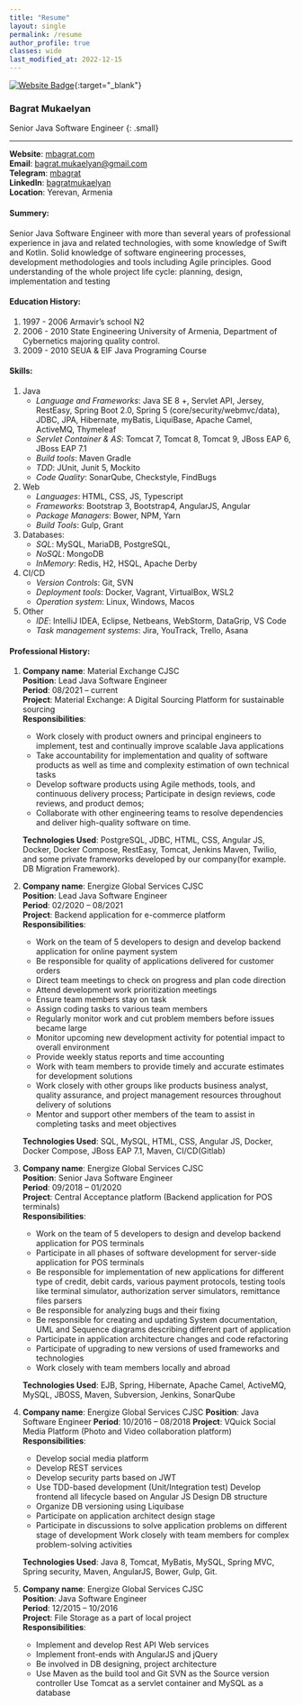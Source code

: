 ```yaml
---
title: "Resume"
layout: single
permalink: /resume
author_profile: true
classes: wide
last_modified_at: 2022-12-15
---
```

[![Website Badge](https://img.shields.io/badge/Download_pdf_resume-388086?style=for-the-badge)](https://bit.ly/mbagrat-pdf-resume){:target="_blank"}

### **Bagrat Mukaelyan**  
Senior Java Software Engineer 
{: .small}
<hr>

**Website**: [mbagrat.com](https://mbagrat.com)  
**Email**: [bagrat.mukaelyan@gmail.com](mailto:bagrat.mukaelyan@gmail.com)   
**Telegram**: [mbagrat](https://t.me/mbagrat)  
**LinkedIn**: [bagratmukaelyan](https://t.me/mbagrat)   
**Location**: Yerevan, Armenia  

#### Summery:
Senior Java Software Engineer with more than several years of professional experience in java and related technologies, with some knowledge of Swift and Kotlin. Solid knowledge of software engineering processes, development methodologies and tools including Agile principles. Good understanding of the whole project life cycle: planning, design, implementation and testing

#### Education History:
1. 1997 - 2006 Armavir’s school N2
2. 2006 - 2010 State Engineering University of Armenia, Department of Cybernetics majoring quality control.
3. 2009 - 2010 SEUA & EIF Java Programing Course

#### Skills:
1. Java
   - _Language and Frameworks_: Java SE 8 +, Servlet API, Jersey, RestEasy, Spring Boot 2.0, Spring 5 (core/security/webmvc/data), JDBC, JPA, Hibernate, myBatis, LiquiBase, Apache Camel, ActiveMQ, Thymeleaf
   - _Servlet Container & AS_: Tomcat 7, Tomcat 8, Tomcat 9, JBoss EAP 6, JBoss EAP 7.1
   - _Build tools_: Maven Gradle
   - _TDD_: JUnit, Junit 5, Mockito
   - _Code Quality_: SonarQube, Checkstyle, FindBugs
2. Web
   - _Languages_: HTML, CSS, JS, Typescript
   - _Frameworks_: Bootstrap 3, Bootstrap4, AngularJS, Angular 
   - _Package Managers_: Bower, NPM, Yarn
   - _Build Tools_: Gulp, Grant
3. Databases: 
   - _SQL_: MySQL, MariaDB, PostgreSQL, 
   - _NoSQL_: MongoDB
   - _InMemory_: Redis, H2, HSQL, Apache Derby
4. CI/CD
   - _Version Controls_: Git, SVN
   - _Deployment tools_: Docker, Vagrant, VirtualBox, WSL2 
   - _Operation system_: Linux, Windows, Macos
5. Other
   - _IDE_: IntelliJ IDEA, Eclipse, Netbeans, WebStorm, DataGrip, VS Code
   - _Task management systems_: Jira, YouTrack, Trello, Asana

#### Professional History:
1. **Company name**: Material Exchange CJSC  
    **Position**: Lead Java Software Engineer  
    **Period**: 08/2021 – current  
    **Project**: Material Exchange: A Digital Sourcing Platform for sustainable sourcing  
    **Responsibilities**:
     - Work closely with product owners and principal engineers to implement, test and continually improve scalable Java applications
     - Take accountability for implementation and quality of software products as well as time and complexity estimation of own technical tasks
     - Develop software products using Agile methods, tools, and continuous delivery process; Participate in design reviews, code reviews, and product demos;
     - Collaborate with other engineering teams to resolve dependencies and deliver high-quality software on time.

    **Technologies Used**: PostgreSQL, JDBC, HTML, CSS, Angular JS, Docker, Docker Compose, RestEasy, Tomcat, Jenkins Maven, Twilio, and some private frameworks developed by our company(for example. DB Migration Framework).

2. **Company name**: Energize Global Services CJSC  
    **Position**: Lead Java Software Engineer  
    **Period**: 02/2020 – 08/2021  
    **Project**: Backend application for e-commerce platform   
    **Responsibilities**:
      - Work on the team of 5 developers to design and develop backend application for online payment system
      - Be responsible for quality of applications delivered for customer orders
      - Direct team meetings to check on progress and plan code direction
      - Attend development work prioritization meetings
      - Ensure team members stay on task
      - Assign coding tasks to various team members
      - Regularly monitor work and cut problem members before issues became large
      - Monitor upcoming new development activity for potential impact to overall environment 
      - Provide weekly status reports and time accounting
      - Work with team members to provide timely and accurate estimates for development solutions
      - Work closely with other groups like products business analyst, quality assurance, and project management resources throughout delivery of solutions
      - Mentor and support other members of the team to assist in completing tasks and meet objectives

    **Technologies Used**: SQL, MySQL, HTML, CSS, Angular JS, Docker, Docker Compose, JBoss EAP 7.1, Maven, CI/CD(Gitlab)

3. **Company name**: Energize Global Services CJSC  
    **Position**: Senior Java Software Engineer  
    **Period**: 09/2018 – 01/2020  
    **Project**: Central Acceptance platform (Backend application for POS terminals)  
    **Responsibilities**:
      - Work on the team of 5 developers to design and develop backend application for POS terminals
      - Participate in all phases of software development for server-side application for POS terminals
      - Be responsible for implementation of new applications for different type of credit, debit cards, various payment protocols, testing tools like terminal simulator, authorization server simulators, remittance files parsers
      - Be responsible for analyzing bugs and their fixing
      - Be responsible for creating and updating System documentation, UML and Sequence diagrams describing different part of application
      - Participate in application architecture changes and code refactoring
      - Participate of upgrading to new versions of used frameworks and technologies
      - Work closely with team members locally and abroad

    **Technologies Used**: EJB, Spring, Hibernate, Apache Camel, ActiveMQ, MySQL, JBOSS, Maven, Subversion, Jenkins, SonarQube

4. **Company name**: Energize Global Services CJSC
    **Position**: Java Software Engineer
    **Period**: 10/2016 – 08/2018
    **Project**: VQuick Social Media Platform (Photo and Video collaboration platform)
    **Responsibilities**:
      - Develop social media platform
      - Develop REST services
      - Develop security parts based on JWT
      - Use TDD-based development (Unit/Integration test) Develop frontend all lifecycle based on Angular JS Design DB structure
      - Organize DB versioning using Liquibase
      - Participate on application architect design stage
      - Participate in discussions to solve application problems on different stage of development Work closely with team members for complex problem-solving activities

    **Technologies Used**: Java 8, Tomcat, MyBatis, MySQL, Spring MVC, Spring security, Maven, AngularJS, Bower, Gulp, Git.

5. **Company name**: Energize Global Services CJSC  
    **Position**: Java Software Engineer  
    **Period**: 12/2015 – 10/2016  
    **Project**: File Storage as a part of local project  
    **Responsibilities**:
      - Implement and develop Rest API Web services
      - Implement front-ends with AngularJS and jQuery
      - Be involved in DB designing, project architecture
      - Use Maven as the build tool and Git SVN as the Source version controller Use Tomcat as a servlet container and MySQL as a database
